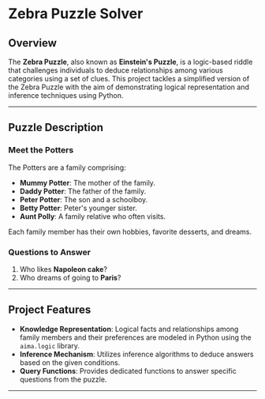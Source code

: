 # Zebra Puzzle Solver

## Overview
The **Zebra Puzzle**, also known as **Einstein's Puzzle**, is a logic-based riddle that challenges individuals to deduce relationships among various categories using a set of clues. This project tackles a simplified version of the Zebra Puzzle with the aim of demonstrating logical representation and inference techniques using Python.

---

## Puzzle Description
### Meet the Potters
The Potters are a family comprising:
- **Mummy Potter**: The mother of the family.
- **Daddy Potter**: The father of the family.
- **Peter Potter**: The son and a schoolboy.
- **Betty Potter**: Peter's younger sister.
- **Aunt Polly**: A family relative who often visits.

Each family member has their own hobbies, favorite desserts, and dreams.

### Questions to Answer
1. Who likes **Napoleon cake**?
2. Who dreams of going to **Paris**?

---

## Project Features
- **Knowledge Representation**: Logical facts and relationships among family members and their preferences are modeled in Python using the `aima.logic` library.
- **Inference Mechanism**: Utilizes inference algorithms to deduce answers based on the given conditions.
- **Query Functions**: Provides dedicated functions to answer specific questions from the puzzle.

---


